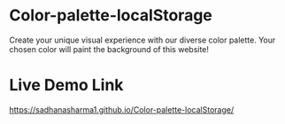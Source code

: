 # Color-palette-localStorage
Create your unique visual experience with our diverse color palette. Your chosen color will paint the background of this website!

# Live Demo Link
https://sadhanasharma1.github.io/Color-palette-localStorage/
